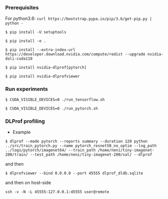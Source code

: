 ### Prerequisites

For python3.6: `curl https://bootstrap.pypa.io/pip/3.6/get-pip.py | python -`

```shell
$ pip install -U setuptools

$ pip install -e .

$ pip install --extra-index-url https://developer.download.nvidia.com/compute/redist --upgrade nvidia-dali-cuda110

$ pip install nvidia-dlprof[pytorch]

$ pip install nvidia-dlprofviewer
```

### Run experiments

```shell
$ CUDA_VISIBLE_DEVICES=0 ./run_tensorflow.sh

$ CUDA_VISIBLE_DEVICES=0 ./run_pytorch.sh
```

### DLProf profiling

- Example

```shell
$ dlprof --mode pytorch --reports summary --duration 120 python ../src/train_pytorch.py --name pytorch_resnet50_no_optim --log_path ../logs/pytorch/imagenet64/ --train_path /home/neni/tiny-imagenet-200/train/ --test_path /home/neni/tiny-imagenet-200/val/ --dlprof
```

and then

```shell
$ dlprofviewer --bind 0.0.0.0 --port 45555 dlprof_dldb.sqlite
```

and then on host-side

```shell
ssh -v -N -L 45555:127.0.0.1:45555 user@remote
```